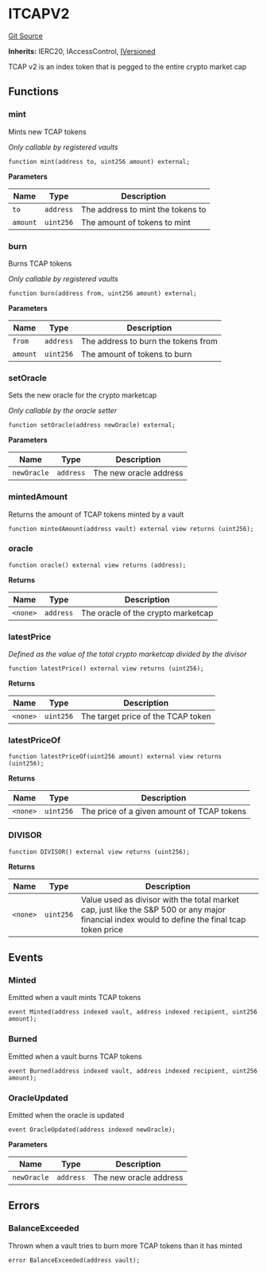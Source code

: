 # ITCAPV2
[Git Source](https://github.com/cryptexfinance/tcapv2.0/blob/6bc13f590e0d259edfc7844b2201ce75ef760a67/src/interface/ITCAPV2.sol)

**Inherits:**
IERC20, IAccessControl, [IVersioned](/src/interface/IVersioned.sol/interface.IVersioned.md)

TCAP v2 is an index token that is pegged to the entire crypto market cap


## Functions
### mint

Mints new TCAP tokens

*Only callable by registered vaults*


```solidity
function mint(address to, uint256 amount) external;
```
**Parameters**

|Name|Type|Description|
|----|----|-----------|
|`to`|`address`|The address to mint the tokens to|
|`amount`|`uint256`|The amount of tokens to mint|


### burn

Burns TCAP tokens

*Only callable by registered vaults*


```solidity
function burn(address from, uint256 amount) external;
```
**Parameters**

|Name|Type|Description|
|----|----|-----------|
|`from`|`address`|The address to burn the tokens from|
|`amount`|`uint256`|The amount of tokens to burn|


### setOracle

Sets the new oracle for the crypto marketcap

*Only callable by the oracle setter*


```solidity
function setOracle(address newOracle) external;
```
**Parameters**

|Name|Type|Description|
|----|----|-----------|
|`newOracle`|`address`|The new oracle address|


### mintedAmount

Returns the amount of TCAP tokens minted by a vault


```solidity
function mintedAmount(address vault) external view returns (uint256);
```

### oracle


```solidity
function oracle() external view returns (address);
```
**Returns**

|Name|Type|Description|
|----|----|-----------|
|`<none>`|`address`|The oracle of the crypto marketcap|


### latestPrice

*Defined as the value of the total crypto marketcap divided by the divisor*


```solidity
function latestPrice() external view returns (uint256);
```
**Returns**

|Name|Type|Description|
|----|----|-----------|
|`<none>`|`uint256`|The target price of the TCAP token|


### latestPriceOf


```solidity
function latestPriceOf(uint256 amount) external view returns (uint256);
```
**Returns**

|Name|Type|Description|
|----|----|-----------|
|`<none>`|`uint256`|The price of a given amount of TCAP tokens|


### DIVISOR


```solidity
function DIVISOR() external view returns (uint256);
```
**Returns**

|Name|Type|Description|
|----|----|-----------|
|`<none>`|`uint256`|Value used as divisor with the total market cap, just like the S&P 500 or any major financial index would to define the final tcap token price|


## Events
### Minted
Emitted when a vault mints TCAP tokens


```solidity
event Minted(address indexed vault, address indexed recipient, uint256 amount);
```

### Burned
Emitted when a vault burns TCAP tokens


```solidity
event Burned(address indexed vault, address indexed recipient, uint256 amount);
```

### OracleUpdated
Emitted when the oracle is updated


```solidity
event OracleUpdated(address indexed newOracle);
```

**Parameters**

|Name|Type|Description|
|----|----|-----------|
|`newOracle`|`address`|The new oracle address|

## Errors
### BalanceExceeded
Thrown when a vault tries to burn more TCAP tokens than it has minted


```solidity
error BalanceExceeded(address vault);
```

